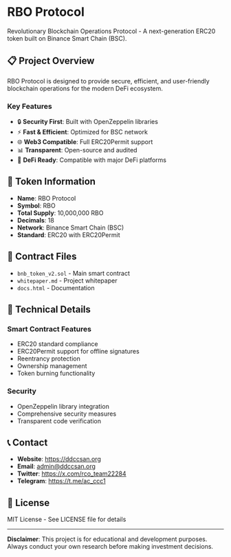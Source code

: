 # RBO Protocol

Revolutionary Blockchain Operations Protocol - A next-generation ERC20 token built on Binance Smart Chain (BSC).

## 📋 Project Overview

RBO Protocol is designed to provide secure, efficient, and user-friendly blockchain operations for the modern DeFi ecosystem.

### Key Features
- 🔒 **Security First**: Built with OpenZeppelin libraries
- ⚡ **Fast & Efficient**: Optimized for BSC network
- 🌐 **Web3 Compatible**: Full ERC20Permit support
- 📊 **Transparent**: Open-source and audited
- 🔄 **DeFi Ready**: Compatible with major DeFi platforms

## 🚀 Token Information

- **Name**: RBO Protocol
- **Symbol**: RBO
- **Total Supply**: 10,000,000 RBO
- **Decimals**: 18
- **Network**: Binance Smart Chain (BSC)
- **Standard**: ERC20 with ERC20Permit

## 📁 Contract Files

- `bnb_token_v2.sol` - Main smart contract
- `whitepaper.md` - Project whitepaper
- `docs.html` - Documentation

## 🔧 Technical Details

### Smart Contract Features
- ERC20 standard compliance
- ERC20Permit support for offline signatures
- Reentrancy protection
- Ownership management
- Token burning functionality

### Security
- OpenZeppelin library integration
- Comprehensive security measures
- Transparent code verification

## 📞 Contact

- **Website**: https://ddccsan.org
- **Email**: admin@ddccsan.org
- **Twitter**: https://x.com/rco_team22284
- **Telegram**: https://t.me/ac_ccc1

## 📄 License

MIT License - See LICENSE file for details

---

**Disclaimer**: This project is for educational and development purposes. Always conduct your own research before making investment decisions.
